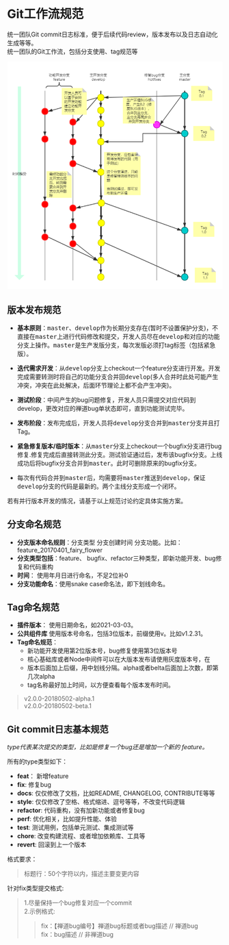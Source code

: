 # Git工作流规范
统一团队Git commit日志标准，便于后续代码review，版本发布以及日志自动化生成等等。  
统一团队的Git工作流，包括分支使用、tag规范等

![flow-chart](https://github.com/zhouxiaokang666/my-notes/blob/master/img/git-specifications/flow-chart.png)

## 版本发布规范
* __基本原则__：<kbd>master</kbd>、<kbd>develop</kbd>作为长期分支存在(暂时不设置保护分支)，不直接在<kbd>master</kbd>上进行代码修改和提交，开发人员尽在<kbd>develop</kbd>和对应的功能分支上操作。<kbd>master</kbd>是生产发版分支，每次发版必须打tag标签（包括紧急版）。

* __迭代需求开发__：从<kbd>develop</kbd>分支上checkout一个feature分支进行开发。开发完成需要转测时将自己的功能分支合并回<kbd>develop</kbd>(多人合并时此处可能产生冲突，冲突在此处解决，后面环节理论上都不会产生冲突)。

* __测试阶段__：中间产生的bug问题修复，开发人员只需提交对应代码到develop，更改对应的禅道bug单状态即可，直到功能测试完毕。

* __发布阶段__：发布完成后，开发人员将<kbd>develop</kbd>分支合并到<kbd>master</kbd>分支并且打Tag。

* __紧急修复版本/临时版本__：从<kbd>master</kbd>分支上checkout一个bugfix分支进行bug修复.修复完成后直接转测此分支。测试验证通过后，发布该bugfix分支。上线成功后将bugfix分支合并到<kbd>master</kbd>。此时可删除原来的bugfix分支。

* 每次有代码合并到<kbd>master</kbd>后，均需要将<kbd>master</kbd>推送到<kbd>develop</kbd>，保证<kbd>develop</kbd>分支的代码是最新的。两个主线分支形成一个闭环。

若有并行版本开发的情况，请基于以上规范讨论约定具体实施方案。

## 分支命名规范
* __分支版本命名规则__：分支类型 分支创建时间 分支功能。比如：feature_20170401_fairy_flower
* __分支类型包括__：feature、 bugfix、refactor三种类型，即新功能开发、bug修复和代码重构
* __时间__： 使用年月日进行命名，不足2位补0
* __分支功能命名__：使用snake case命名法，即下划线命名。

## Tag命名规范
* __插件版本__： 使用日期命名，如2021-03-03。
* __公共组件库__ 使用版本号命名，包括3位版本，前缀使用v。比如v1.2.31。
* __Tag命名规范__：
    * 新功能开发使用第2位版本号，bug修复使用第3位版本号
    * 核心基础库或者Node中间件可以在大版本发布请使用灰度版本号，在
    * 版本后面加上后缀，用中划线分隔。alpha或者belta后面加上次数，即第几次alpha
    * tag名称最好加上时间，以方便查看每个版本发布时间。  
> v2.0.0-20180502-alpha.1  
> v2.0.0-20180502-beta.1
    

## Git commit日志基本规范
_type代表某次提交的类型，比如是修复一个bug还是增加一个新的
feature。_

所有的type类型如下：

* __feat__： 新增feature
* __fix__: 修复bug
* __docs__: 仅仅修改了文档，比如README, CHANGELOG, CONTRIBUTE等等
* __style__: 仅仅修改了空格、格式缩进、逗号等等，不改变代码逻辑
* __refactor__: 代码重构，没有加新功能或者修复bug
* __perf__: 优化相关，比如提升性能、体验
* __test__: 测试用例，包括单元测试、集成测试等
* __chore__: 改变构建流程、或者增加依赖库、工具等
* __revert__: 回滚到上一个版本

格式要求：
>标题行：50个字符以内，描述主要变更内容 

针对fix类型提交格式:  
>1.尽量保持一个bug修复对应一个commit  
>2.示例格式:  
>>fix：【禅道bug编号】禅道bug标题或者bug描述 // 禅道bug  
>>fix：bug描述   // 非禅道bug
